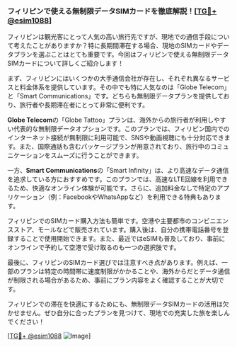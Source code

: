 ### フィリピンで使える無制限データSIMカードを徹底解説！[[TG💪+ @esim1088](https://t.me/s/esim1088)]

フィリピンは観光客にとって人気の高い旅行先ですが、現地での通信手段について考えたことがありますか？特に長期間滞在する場合、現地のSIMカードやデータプランを選ぶことはとても重要です。今回はフィリピンで使える無制限データSIMカードについて詳しくご紹介します！

まず、フィリピンにはいくつかの大手通信会社が存在し、それぞれ異なるサービスと料金体系を提供しています。その中でも特に人気なのは「Globe Telecom」と「Smart Communications」です。どちらも無制限データプランを提供しており、旅行者や長期滞在者にとって非常に便利です。

**Globe Telecom**の「Globe Tattoo」プランは、海外からの旅行者が利用しやすい代表的な無制限データオプションです。このプランでは、フィリピン国内でのインターネット接続が無制限に利用可能で、SNSや動画視聴にも十分対応できます。また、国際通話も含むパッケージプランが用意されており、旅行中のコミュニケーションをスムーズに行うことができます。

一方、**Smart Communications**の「Smart Infinity」は、より高速なデータ通信を追求している方におすすめです。このプランでは、高速なLTE回線を利用できるため、快適なオンライン体験が可能です。さらに、追加料金なしで特定のアプリケーション（例：FacebookやWhatsAppなど）を利用できる特典もあります。

フィリピンでのSIMカード購入方法も簡単です。空港や主要都市のコンビニエンスストア、モールなどで販売されています。購入後は、自分の携帯電話番号を登録することで使用開始できます。また、最近ではeSIMも普及しており、事前にオンラインで予約して空港で受け取るのも一つの選択肢です。

最後に、フィリピンのSIMカード選びでは注意すべき点があります。例えば、一部のプランは特定の時間帯に速度制限がかかることや、海外からだとデータ通信が制限される場合があるため、事前にプラン内容をよく確認することが大切です。

フィリピンでの滞在を快適にするためにも、無制限データSIMカードの活用は欠かせません。ぜひ自分に合ったプランを見つけて、現地での充実した旅を楽しんでください！

[[TG💪+ @esim1088](https://t.me/s/esim1088) ![Image](https://i.postimg.cc/Y0z9fWf4/image.png)]